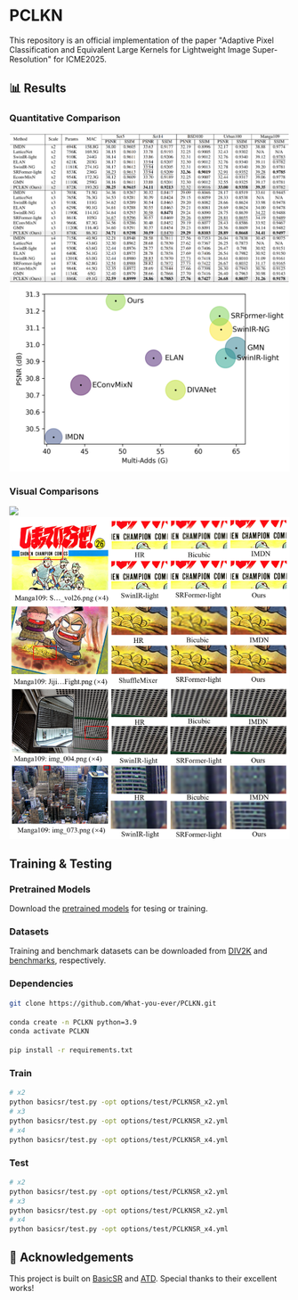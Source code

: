 # PCLKN
This repository is an official implementation of the paper "Adaptive Pixel Classification and Equivalent Large Kernels for Lightweight Image Super-Resolution" for ICME2025.


## 📊 Results
### Quantitative Comparison

<img src="images/comparisons.png">

<img src="images/bubble_plot.png">

### Visual Comparisons

<img src="images/visual.png">
<img src="images/visual2.png">

## Training & Testing 
### Pretrained Models
 Download the [pretrained models](https://github.com/What-you-ever/PCLKN/releases/download/pretrained-models/pretrained-models.zip) for tesing or training.

### Datasets 
 
 Training and benchmark datasets can be downloaded from [DIV2K](https://data.vision.ee.ethz.ch/cvl/DIV2K/) and [benchmarks](https://cv.snu.ac.kr/research/EDSR/benchmark.tar), respectively. 

### Dependencies 

```bash
git clone https://github.com/What-you-ever/PCLKN.git

conda create -n PCLKN python=3.9
conda activate PCLKN

pip install -r requirements.txt
```

### Train

```bash
# x2 
python basicsr/test.py -opt options/test/PCLKNSR_x2.yml
# x3
python basicsr/test.py -opt options/test/PCLKNSR_x2.yml
# x4
python basicsr/test.py -opt options/test/PCLKNSR_x4.yml
```
### Test

```bash
# x2
python basicsr/test.py -opt options/test/PCLKNSR_x2.yml
# x3
python basicsr/test.py -opt options/test/PCLKNSR_x2.yml
# x4
python basicsr/test.py -opt options/test/PCLKNSR_x4.yml
```


## 🏅 Acknowledgements

This project is built on [BasicSR](https://github.com/XPixelGroup/BasicSR) and [ATD](https://github.com/LabShuHangGU/Adaptive-Token-Dictionary). Special thanks to their excellent works!
